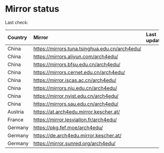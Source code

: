 <script src="./time.js"></script>
# Mirror status
Last check: <script type="text/javascript">localize(1715916021.9734042);</script>

|Country|Mirror|Last update|
|:------|:-----|:----------|
|China|https://mirrors.tuna.tsinghua.edu.cn/arch4edu/|<script type="text/javascript">localize(1715884286);</script>|
|China|https://mirrors.aliyun.com/arch4edu/|<script type="text/javascript">localize(1715884286);</script>|
|China|https://mirrors.bfsu.edu.cn/arch4edu/|<script type="text/javascript">localize(1715884286);</script>|
|China|https://mirrors.cernet.edu.cn/arch4edu/|<script type="text/javascript">localize(1715884286);</script>|
|China|https://mirror.iscas.ac.cn/arch4edu/|<script type="text/javascript">localize(1715884286);</script>|
|China|https://mirrors.nju.edu.cn/arch4edu/|<script type="text/javascript">localize(1715884286);</script>|
|China|https://mirror.nyist.edu.cn/arch4edu/|<script type="text/javascript">localize(1715840987);</script>|
|China|https://mirrors.sau.edu.cn/arch4edu/|<script type="text/javascript">localize(1715884286);</script>|
|Austria|https://at.arch4edu.mirror.kescher.at/|<script type="text/javascript">localize(1715884286);</script>|
|France|https://mirror.lesviallon.fr/arch4edu/|<script type="text/javascript">localize(1715884286);</script>|
|Germany|https://pkg.fef.moe/arch4edu/|<script type="text/javascript">localize(1715884286);</script>|
|Germany|https://de.arch4edu.mirror.kescher.at/|<script type="text/javascript">localize(1715884286);</script>|
|Germany|https://mirror.sunred.org/arch4edu/|<script type="text/javascript">localize(1715884286);</script>|

<script src="./tablefilter/tablefilter.js"></script>
<script src="./table.js"></script>